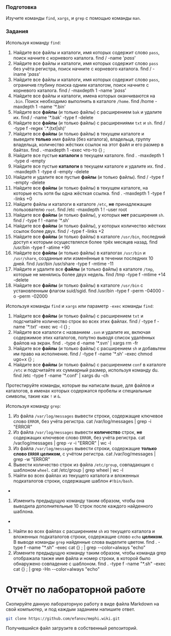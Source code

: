 ### Подготовка

Изучите команды `find`, `xargs`, и `grep` с помощью команды `man`.

### Задания

Используя команду `find`:

1. Найдите все файлы и каталоги, имя которых содержит слово `pass`, поиск начните с корневого каталога.
find / -name '*pass*'
1. Найдите все файлы и каталоги, имя которых содержит слово `pass` без учёта регистра, поиск начните с корневого каталога.
find / -iname '*pass*'
1. Найдите все файлы и каталоги, имя которых содержит слово `pass`, ограничив глубину поиска одним каталогом, поиск начните с корневого каталога.
find / -maxdepth 1 -name '*pass*' 
1. Найдите все файлы и каталоги, имена которых оканчиваются на `.bin`. Поиск необходимо выполнить в каталоге `/home`.
find /home -maxdepth 1 -name '*.bin'
1. Найдите все **файлы** (и только файлы) с расширением `bak` и удалите их.
find / -name '*.bak' -type f -delete 
1. Найдите все **файлы** (и только файлы) с расширениями `txt` и `sh`.
find / -type f  -regex '.*\.\(txt\|sh\)'
1. Найдите все **файлы** (и только файлы) в текущем каталоге и выведите **только** имя файла (без каталога), владельца, группу владельца, количество жёстких ссылок на этот файл и его размер в байтах.
find . -maxdepth 1 -exec что-то \{} \; 
1. Найдите все пустые **каталоги** в текущем каталоге.
find . -maxdepth 1 -type d -empty
1. Найдите все пустые **каталоги** в текущем каталоге и удалите их.
find . -maxdepth 1 -type d -empty -delete
1. Найдите и удалите все пустые **файлы** (и только файлы).
find / -type f -empty -delete
1. Найдите все **файлы** (и только файлы) в текущем каталоге, на которые есть хотя бы одна жёсткая ссылка.
find . -maxdepth 1 -type f -links +0
1. Найдите файлы и каталоги в каталоге `/etc`, **не** принадлежащие пользователю `root`.
find /etc -maxdepth 1 ! -user root
1. Найдите все **файлы** (и только файлы), у которых **нет** расширения `sh`.
find / -type f ! -name '*.sh'
1. Найдите все **файлы** (и только файлы), у которых количество жёстких ссылок более двух.
find / -type f -links +2
1. Найдите все **файлы** (и только файлы) в каталоге `/usr/bin`, последний доступ к которым осуществлялся более трёх месяцев назад.
find /usr/bin -type f -atime +90
1. Найдите все **файлы** (и только файлы) в каталогах `/usr/bin` и `/usr/share`, созданные или изменённые в течении последних 10 дней.
find /usr/bin /usr/share -type f -mtime -11 
1. Найдите и удалите все **файлы** (и только файлы) в каталоге `/tmp`, которые не менялись более двух недель.
find /tmp -type f -mtime +14 -delete
1. Найдите все **файлы** (и только файлы) в каталоге `/usr/bin` с установленным флагом suid/sgid.
find /usr/bin -type f -perm -04000 -o -perm -02000

Используя команды `find` и `xargs` или параметр `-exec` команды `find`:

1. Найдите все **файлы** (и только файлы) с расширением `txt` и подсчитайте количество строк во всех этих файлах.
find / -type f -name '*.txt' -exec wc -l {} \;
1. Найдите все каталоги с названием `.svn` и удалите их, включая содержимое этих каталогов, попутно выводя список удалённых файлов на экран.
find . -type d -name '*.svn' | xargs rm -fr
1. Найдите все **файлы** (и только файлы) с расширением `sh` и добавьтем им право на исполнение.
find / -type f -name '*.sh' -exec chmod ugo+x {} \;
1. Найдите все **файлы** (и только файлы) с расширением `conf` в каталоге `/etc` и подсчитайте их суммарный размер, используя команду du.
find /etc  -type f -name '*.conf' | xargs  du -ch

Протестируйте команды, которые вы написали выше, для файлов и каталогов, в именах которых содержатся пробелы и специальные символы, такие как `!` и `&`.

Используя команду `grep`:

1. Из файла `/var/log/messages` вывести строки, содержащие ключевое слово `ERROR`, без учёта регистра.
cat /var/log/messages | grep -i "ERROR"
1. Из файла `/var/log/messages` вывести **количество** строк, **не** содержащих ключевое слово `ERROR`, без учёта регистра.
cat /var/log/messages | grep -v -i "ERROR" | wc -l
1. Из файла `/var/log/messages` вывести строки, содержащие **только слово `ERROR` целиком**, с учётом регистра.
cat /var/log/messages | grep -w "ERROR"
1. Вывести количество строк из файла `/etc/group`, совпадающих с шаблоном `wheel`.
cat /etc/group | grep wheel | wc -l
1. Найти во всех файлах из текущего каталога и вложенных подкаталогов строки, содержащие шаблон `#!bin/bash`.
-
1. Изменить предыдущую команду таким образом, чтобы она выводила дополнительные 10 строк после каждого найденного шаблона.
-
1. Найти во всех файлах с расширением `sh` из текущего каталога и вложенных подкаталогов строки, содержащие слово `echo` **целиком**. В выводе команды `grep` найденные слова выделите цветом.
find . -type f -name "*.sh" -exec cat {} \; | grep --color=always "echo"
1. Измените предыдущую команду таким образом, чтобы команда grep отображала также имя файла и номер строки, в которой было обнаружено совпадение с шаблоном.
find . -type f -name "*.sh" -exec cat {} \; | grep -Hn --color=always "echo"

# Отчёт по лабораторной работе

Скопируйте данную лабораторную работу в виде файла Markdown на свой компьютер, и под каждым заданием напишите ответ.

```sh
git clone https://github.com/efanov/mephi.wiki.git
```

Получившийся файл загрузите в собственный репозиторий.
